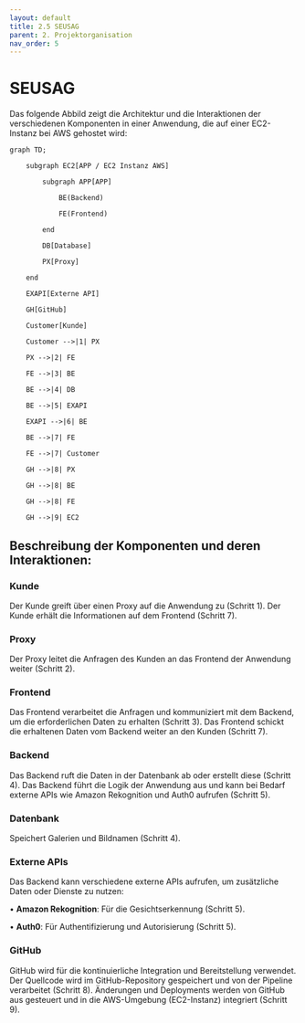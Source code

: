 ```yaml
---
layout: default
title: 2.5 SEUSAG
parent: 2. Projektorganisation
nav_order: 5
---
```


# SEUSAG

  

Das folgende Abbild zeigt die Architektur und die Interaktionen der verschiedenen Komponenten in einer Anwendung, die auf einer EC2-Instanz bei AWS gehostet wird:

  

```mermaid
graph TD;

    subgraph EC2[APP / EC2 Instanz AWS]

        subgraph APP[APP]

            BE(Backend)

            FE(Frontend)

        end

        DB[Database]

        PX[Proxy]

    end

    EXAPI[Externe API]

    GH[GitHub]

    Customer[Kunde]

    Customer -->|1| PX

    PX -->|2| FE

    FE -->|3| BE

    BE -->|4| DB

    BE -->|5| EXAPI

    EXAPI -->|6| BE

    BE -->|7| FE

    FE -->|7| Customer

    GH -->|8| PX

    GH -->|8| BE

    GH -->|8| FE

    GH -->|9| EC2
```

## **Beschreibung der Komponenten und deren Interaktionen:**

### **Kunde** 

Der Kunde greift über einen Proxy auf die Anwendung zu (Schritt 1). Der Kunde erhält die Informationen auf dem Frontend (Schritt 7).

### **Proxy**

Der Proxy leitet die Anfragen des Kunden an das Frontend der Anwendung weiter (Schritt 2).

### **Frontend**

Das Frontend verarbeitet die Anfragen und kommuniziert mit dem Backend, um die erforderlichen Daten zu erhalten (Schritt 3). Das Frontend schickt die erhaltenen Daten vom Backend weiter an den Kunden (Schritt 7).

### **Backend**

Das Backend ruft die Daten in der Datenbank ab oder erstellt diese (Schritt 4). Das Backend führt die Logik der Anwendung aus und kann bei Bedarf externe APIs wie Amazon Rekognition und Auth0 aufrufen (Schritt 5).

### **Datenbank**

Speichert Galerien und Bildnamen (Schritt 4).


### **Externe APIs**


Das Backend kann verschiedene externe APIs aufrufen, um zusätzliche Daten oder Dienste zu nutzen:

• **Amazon Rekognition**: Für die Gesichtserkennung (Schritt 5).

• **Auth0**: Für Authentifizierung und Autorisierung (Schritt 5).

### **GitHub**

GitHub wird für die kontinuierliche Integration und Bereitstellung verwendet. Der Quellcode wird im GitHub-Repository gespeichert und von der Pipeline verarbeitet (Schritt 8). Änderungen und Deployments werden von GitHub aus gesteuert und in die AWS-Umgebung (EC2-Instanz) integriert (Schritt 9).